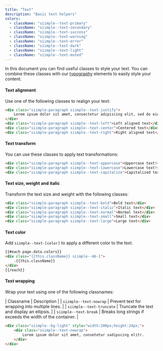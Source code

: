 ```yaml
---
title: "Text"
description: "Basic text helpers"
colors:
  - className: "siimple--text-primary"
  - className: "siimple--text-secondary"
  - className: "siimple--text-success"
  - className: "siimple--text-warning"
  - className: "siimple--text-error"
  - className: "siimple--text-dark"
  - className: "siimple--text-light"
  - className: "siimple--text-muted"
---
```


In this document you can find useful classes to style your text. You can combine these classes with our [typography](/css/typography/index.html) elements to easily style your content.

#### Text alignment

Use one of the following classes to realign your text:

```html preview="true"
<div class="siimple-paragraph siimple--text-justify">
    Lorem ipsum dolor sit amet, consectetur adipiscing elit, sed do eiusmod tempor incididunt ut labore et dolore magna aliqua. Ut enim ad minim veniam, quis nostrud exercitation ullamco laboris nisi ut aliquip ex ea commodo consequat.
</div>
<div class="siimple-paragraph siimple--text-left">Left aligned text</div>
<div class="siimple-paragraph siimple--text-center">Centered text</div>
<div class="siimple-paragraph siimple--text-right">Right aligned text</div>
```


#### Text transform

You can use these classes to apply text transformations: 

```html preview="true"
<div class="siimple-paragraph siimple--text-uppercase">Uppercase text!</div>
<div class="siimple-paragraph siimple--text-lowercase">Lowercase text!</div>
<div class="siimple-paragraph siimple--text-capitalize">Capitalized text!</div>
```


#### Text size, weight and italic

Transform the text size and weight with the following classes:

```html preview="true"
<div class="siimple-paragraph siimple--text-bold">Bold text</div>
<div class="siimple-paragraph siimple--text-italic">Italic text</div>
<div class="siimple-paragraph siimple--text-normal">Normal text</div>
<div class="siimple-paragraph siimple--text-small">Small text</div>
<div class="siimple-paragraph siimple--text-large">Large text</div>
```


#### Text color

Add `siimple--text-[color]` to apply a different color to the text. 

```html preview="true"
{{#each page.data.colors}}
<div class="{{this.className}} siimple--mb-1">
    .{{this.className}}
</div>
{{/each}}
```


#### Text wrapping

Wrap your text using one of the following classnames:

| Classname | Description |
| `siimple--text-nowrap` | Prevent text for wrapping into multiple lines. |
| `siimple--text-truncate` | Truncate the text and display an ellipsis. |
| `siimple--text-break` | Breaks long strings if exceeds the width of the container. |


```html preview="true"
<div class="siimple--bg-light" style="width:200px;height:24px;">
    <div class="siimple--text-nowrap">
        Lorem ipsum dolor sit amet, consetetur sadipscing elitr.
    </div>
</div>
```



